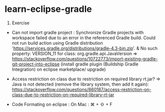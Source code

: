 # learn-eclipse-gradle

1. Exercise
- Can not import gradle project : Synchronize Gradle projects with workspace failed due to an error in the referenced Gradle build. Could not run build action using Gradle distribution 'https://services.gradle.org/distributions/gradle-4.3-bin.zip'. & No such property: VERSION_11 for class: org.gradle.api.JavaVersion => https://stackoverflow.com/questions/10722773/import-existing-gradle-git-project-into-eclipse (install gradle plugin (Buildship Gradle Integration) on eclipse marketplace/ upgrade)

- Access restriction on class due to restriction on required library rt.jar? => Java is not detected (remove the library system, then add it again): https://stackoverflow.com/questions/860187/access-restriction-on-class-due-to-restriction-on-required-library-rt-jar

- Code Formating on eclipse : On Mac : ⌘ + ⇧ + F
